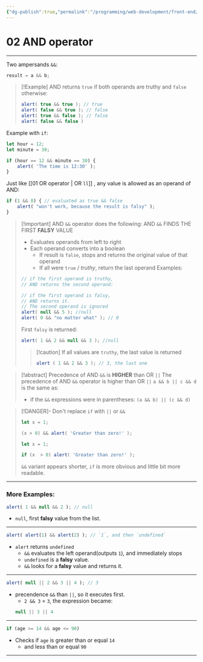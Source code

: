 ```yaml
---
{"dg-publish":true,"permalink":"/programming/web-development/front-end/javascript-vanilla/01-basics/09-logical-operators/02-and-operator/","tags":["programming","webdevelopment","frontend","JavaScript"],"created":"2024-11-09T11:30:41.854+08:00"}
---
```


# 02 AND operator

--- 
Two ampersands `&&`:
```javascript
result = a && b;
```

>[!Example] AND returns `true` if both operands are truthy and `false` otherwise:
>```javascript
>alert( true && true ); // true
>alert( false && true ); // false
>alert( true && false ); // false
>alert( false && false )
>```

Example with `if`:
```javascript
let hour = 12;
let minute = 30;

if (hour == 12 && minute == 30) {
	alert( 'The time is 12:30' );
}
```

Just like [[01 OR operator | OR `ll`]] , any value is allowed as an operand of AND:
```javascript
if (1 && 0) { // evaluated as true && false
	alert( "won't work, because the result is falsy" );
}
```

>[!important] AND `&&` operator does the following:
> AND `&&` FINDS THE FIRST __FALSY__ VALUE
> - Evaluates operands from left to right
> - Each operand converts into a boolean
> 	- If result is `false`, stops and returns the original value of that operand
> 	- If all were `true` / _truthy_, return the last operand
> Examples:
> ```javascript
> // if the first operand is truthy,
> // AND returns the second operand:
> 
> // if the first operand is falsy,
> // AND returns it.
> // The second operand is ignored
> alert( null && 5 ); //null
> alert( 0 && "no matter what" ); // 0
> ```
> First `falsy` is returned:
> ```javascript
> alert( 1 && 2 && null && 3 ); //null
> ```
>>[!caution] If all values are `truthy`, the last value is returned
>>```javascript
>>alert ( 1 && 2 && 3 ); // 3, the last one
>>```

>[!abstract] Precedence of AND `&&` is __HIGHER__ than OR `||`
>The precedence of AND `&&` operator is higher than OR `||`
>`a && b || c && d` is the same as:
>- if the `&&` expressions were in parentheses: `(a && b) || (c && d)`

>[!DANGER]- Don't replace `if` with `||` or `&&`
>```javascript
>let x = 1;
>
>(x > 0) && alert( 'Greater than zero!' );
>```
>```javascript
>let x = 1;
>
>if (x  > 0) alert( 'Greater than zero!' );
>```
>`&&` variant appears shorter, `if` is more obvious and little bit more readable.


---
### More Examples:
```javascript
alert( 1 && null && 2 ); // null
```
- `null`, first __falsy__ value from the list.

---

```javascript
alert( alert(1) && alert(2) ); // `1`, and then `undefined`
```
- `alert` returns `undefined`
	- `&&` evaluates the left operand(outputs `1`), and immediately stops
	- `undefined` is a __falsy__ value.
	- `&&` looks for a __falsy__ value and returns it.

---

```javascript
alert( null || 2 && 3 || 4 ); // 3
```
- precendence `&&` than `||`, so it executes first.
	- `2 && 3` = `3`, the expression became:
	```javascript
	null || 3 || 4
	```

---

```javascript
if (age >= 14 && age <= 90)
```
- Checks if `age` is greater than or equal `14`
	- and less than or equal `90`

---

